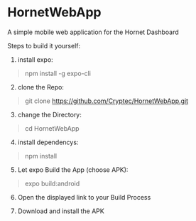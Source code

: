 # HornetWebApp
A simple mobile web application for the Hornet Dashboard

Steps to build it yourself:

1. install expo:

> npm install -g expo-cli

2. clone the Repo:

> git clone https://github.com/Cryptec/HornetWebApp.git

3. change the Directory:

> cd HornetWebApp

4. install dependencys: 

> npm install

5. Let expo Build the App (choose APK):

> expo build:android 

6. Open the displayed link to your Build Process

7. Download and install the APK
